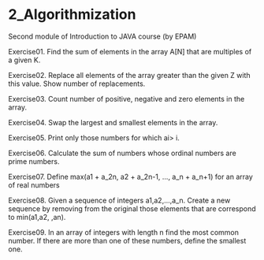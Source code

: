 # 2_Algorithmization
Second module of Introduction to JAVA course (by EPAM)

Exercise01. Find the sum of elements in the array A[N] that are multiples of a given K.

Exercise02. Replace all elements of the array greater than the given Z with this value. Show number of replacements.

Exercise03. Count number of positive, negative and zero elements in the array.

Exercise04. Swap the largest and smallest elements in the array.

Exercise05. Print only those numbers for which ai> i.

Exercise06. Calculate the sum of numbers whose ordinal numbers are prime numbers.

Exercise07. Define max(a1 + a_2n, a2 + a_2n-1, ..., a_n + a_n+1) for an array of real numbers

Exercise08. Given a sequence of integers a1,a2,...,a_n. Create a new sequence by removing from the original those elements that are correspond to min(a1,a2, ,an).

Exercise09. In an array of integers with length n find the most common number. If there are more than one of these numbers, define the smallest one.
